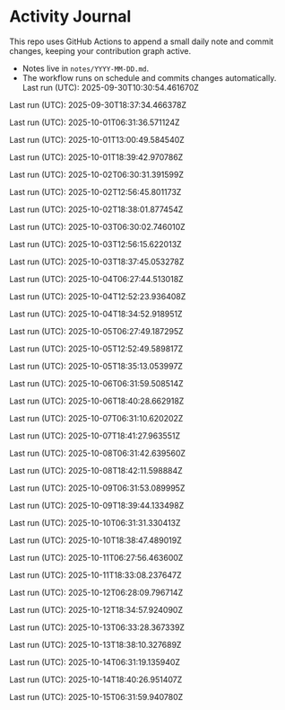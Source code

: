# Activity Journal

This repo uses GitHub Actions to append a small daily note and commit changes, keeping your contribution graph active.

- Notes live in `notes/YYYY-MM-DD.md`.
- The workflow runs on schedule and commits changes automatically.
Last run (UTC): 2025-09-30T10:30:54.461670Z

Last run (UTC): 2025-09-30T18:37:34.466378Z

Last run (UTC): 2025-10-01T06:31:36.571124Z

Last run (UTC): 2025-10-01T13:00:49.584540Z

Last run (UTC): 2025-10-01T18:39:42.970786Z

Last run (UTC): 2025-10-02T06:30:31.391599Z

Last run (UTC): 2025-10-02T12:56:45.801173Z

Last run (UTC): 2025-10-02T18:38:01.877454Z

Last run (UTC): 2025-10-03T06:30:02.746010Z

Last run (UTC): 2025-10-03T12:56:15.622013Z

Last run (UTC): 2025-10-03T18:37:45.053278Z

Last run (UTC): 2025-10-04T06:27:44.513018Z

Last run (UTC): 2025-10-04T12:52:23.936408Z

Last run (UTC): 2025-10-04T18:34:52.918951Z

Last run (UTC): 2025-10-05T06:27:49.187295Z

Last run (UTC): 2025-10-05T12:52:49.589817Z

Last run (UTC): 2025-10-05T18:35:13.053997Z

Last run (UTC): 2025-10-06T06:31:59.508514Z

Last run (UTC): 2025-10-06T18:40:28.662918Z

Last run (UTC): 2025-10-07T06:31:10.620202Z

Last run (UTC): 2025-10-07T18:41:27.963551Z

Last run (UTC): 2025-10-08T06:31:42.639560Z

Last run (UTC): 2025-10-08T18:42:11.598884Z

Last run (UTC): 2025-10-09T06:31:53.089995Z

Last run (UTC): 2025-10-09T18:39:44.133498Z

Last run (UTC): 2025-10-10T06:31:31.330413Z

Last run (UTC): 2025-10-10T18:38:47.489019Z

Last run (UTC): 2025-10-11T06:27:56.463600Z

Last run (UTC): 2025-10-11T18:33:08.237647Z

Last run (UTC): 2025-10-12T06:28:09.796714Z

Last run (UTC): 2025-10-12T18:34:57.924090Z

Last run (UTC): 2025-10-13T06:33:28.367339Z

Last run (UTC): 2025-10-13T18:38:10.327689Z

Last run (UTC): 2025-10-14T06:31:19.135940Z

Last run (UTC): 2025-10-14T18:40:26.951407Z

Last run (UTC): 2025-10-15T06:31:59.940780Z
